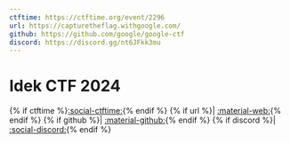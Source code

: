```yaml
---
ctftime: https://ctftime.org/event/2296
url: https://capturetheflag.withgoogle.com/
github: https://github.com/google/google-ctf
discord: https://discord.gg/nt6JFkk3mu
---
```


# Idek CTF 2024

{% if ctftime %}[:social-ctftime:]({{ctftime}}){% endif %}
{% if url %}| [:material-web:]({{url}}){% endif %}
{% if github %}| [:material-github:]({{github}}){% endif %}
{% if discord %}| [:social-discord:]({{discord}}){% endif %}

